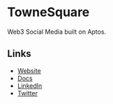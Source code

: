 # **TowneSquare**

Web3 Social Media built on Aptos.

## Links
- [Website](https://www.townesquare.xyz/)
- [Docs](https://docs.townesquare.xyz/townesquare-whitepaper/)
- [LinkedIn](https://www.linkedin.com/company/townesquare/)
- [Twitter](https://twitter.com/townesquarexyz)
